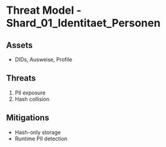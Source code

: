 # Threat Model - Shard_01_Identitaet_Personen

## Assets
- DIDs, Ausweise, Profile

## Threats
1. PII exposure
2. Hash collision

## Mitigations
- Hash-only storage
- Runtime PII detection
